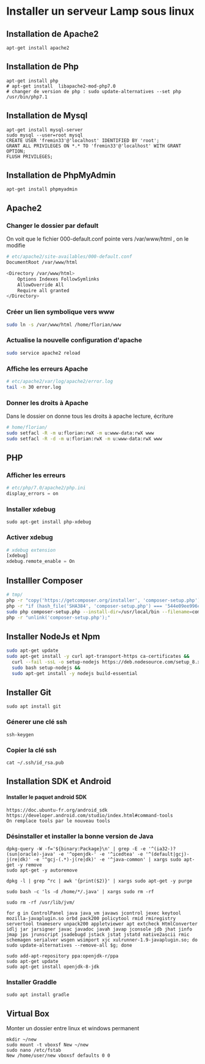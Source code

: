#  Installer un serveur Lamp sous linux 

## Installation de Apache2

```
apt-get install apache2
```

## Installation de Php

```
apt-get install php
# apt-get install  libapache2-mod-php7.0 
# changer de version de php : sudo update-alternatives --set php /usr/bin/php7.1
```

## Installation de Mysql

```
apt-get install mysql-server
sudo mysql --user=root mysql
CREATE USER 'fremin33'@'localhost' IDENTIFIED BY 'root';
GRANT ALL PRIVILEGES ON *.* TO 'fremin33'@'localhost' WITH GRANT OPTION;
FLUSH PRIVILEGES;
```

## Installation de PhpMyAdmin

```
apt-get install phpmyadmin
```



## Apache2

### Changer le dossier par default

On voit que le fichier 000-default.conf pointe vers /var/www/html , on le modifie

```bash
# etc/apache2/site-availables/000-default.conf
DocumentRoot /var/www/html

<Directory /var/www/html>
    Options Indexes FollowSymlinks
    AllowOverride All
    Require all granted
</Directory>
```

### Créer un lien symbolique vers www

```bash
sudo ln -s /var/www/html /home/florian/www 
```

### Actualise la nouvelle configuration d'apache

```bash
sudo service apache2 reload
```

### Affiche les erreurs Apache

```bash
# etc/apache2/var/log/apache2/error.log
tail -n 30 error.log  
```

### Donner les droits à Apache

Dans le dossier  on donne tous les droits à apache lecture, écriture

```bash
# home/florian/
sudo setfacl -R -m u:florian:rwX -m u:www-data:rwX www
sudo setfacl -R -d -m u:florian:rwX -m u:www-data:rwX www 
```

## PHP

### Afficher les erreurs 

```php
# etc/php/7.0/apache2/php.ini
display_errors = on
```

### Installer xdebug

```
sudo apt-get install php-xdebug
```

### Activer xdebug 

```php
# xdebug extension
[xdebug]
xdebug.remote_enable = On
```

## Installler Composer

```bash
# tmp/
php -r "copy('https://getcomposer.org/installer', 'composer-setup.php');"
php -r "if (hash_file('SHA384', 'composer-setup.php') === '544e09ee996cdf60ece3804abc52599c22b1f40f4323403c44d44fdfdd586475ca9813a858088ffbc1f233e9b180f061') { echo 'Installer verified'; } else { echo 'Installer corrupt'; unlink('composer-setup.php'); } echo PHP_EOL;"
sudo php composer-setup.php --install-dir=/usr/local/bin --filename=composer
php -r "unlink('composer-setup.php');"
```

## Installer NodeJs et Npm

```bash
sudo apt-get update
sudo apt-get install -y curl apt-transport-https ca-certificates &&
  curl --fail -ssL -o setup-nodejs https://deb.nodesource.com/setup_8.x &&
  sudo bash setup-nodejs &&
  sudo apt-get install -y nodejs build-essential
```

## Installer Git

```
sudo apt install git
```

### Génerer une clé ssh

```
ssh-keygen
```

### Copier la clé ssh

```
cat ~/.ssh/id_rsa.pub
```



## Installation SDK et Android 

#### Installer le paquet android SDK

```
https://doc.ubuntu-fr.org/android_sdk
https://developer.android.com/studio/index.html#command-tools
On remplace tools par le nouveau tools
```

### Désinstaller et installer la bonne version de Java 

```
dpkg-query -W -f='${binary:Package}\n' | grep -E -e '^(ia32-)?(sun|oracle)-java' -e '^openjdk-' -e '^icedtea' -e '^(default|gcj)-j(re|dk)' -e '^gcj-(.*)-j(re|dk)' -e '^java-common' | xargs sudo apt-get -y remove
sudo apt-get -y autoremove

dpkg -l | grep ^rc | awk '{print($2)}' | xargs sudo apt-get -y purge

sudo bash -c 'ls -d /home/*/.java' | xargs sudo rm -rf

sudo rm -rf /usr/lib/jvm/

for g in ControlPanel java java_vm javaws jcontrol jexec keytool mozilla-javaplugin.so orbd pack200 policytool rmid rmiregistry servertool tnameserv unpack200 appletviewer apt extcheck HtmlConverter idlj jar jarsigner javac javadoc javah javap jconsole jdb jhat jinfo jmap jps jrunscript jsadebugd jstack jstat jstatd native2ascii rmic schemagen serialver wsgen wsimport xjc xulrunner-1.9-javaplugin.so; do sudo update-alternatives --remove-all $g; done

sudo add-apt-repository ppa:openjdk-r/ppa  
sudo apt-get update   
sudo apt-get install openjdk-8-jdk  
```

### Installer Graddle 

```
sudo apt install gradle
```

## Virtual Box

Monter un dossier entre linux et windows permanent

```
mkdir ~/new
sudo mount -t vboxsf New ~/new
sudo nano /etc/fstab
New /home/user/new vboxsf defaults 0 0
```

